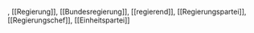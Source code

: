 , [[Regierung]], [[Bundesregierung]], [[regierend]], [[Regierungspartei]], [[Regierungschef]], [[Einheitspartei]]